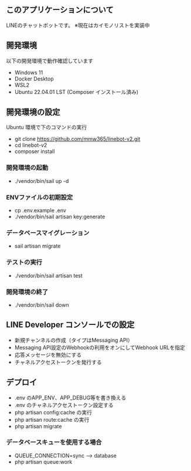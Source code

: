 ## このアプリケーションについて

LINEのチャットボットです。
※現在はカイモノリストを実装中

## 開発環境

以下の開発環境で動作確認しています
- Windows 11
- Docker Desktop
- WSL2
- Ubuntu 22.04.01 LST (Composer インストール済み)

## 開発環境の設定

Ubuntu 環境で下のコマンドの実行
- git clone https://github.com/mmw365/linebot-v2.git
- cd linebot-v2
- composer install

### 開発環境の起動

- ./vendor/bin/sail up -d

### ENVファイルの初期設定

- cp .env.example .env
- ./vendor/bin/sail artisan key:generate

### データベースマイグレーション

- sail artisan migrate

### テストの実行

- ./vendor/bin/sail artisan test

### 開発環境の終了

- ./vendor/bin/sail down

## LINE Developer コンソールでの設定

- 新規チャンネルの作成（タイプはMessaging API）
- Messaging API設定のWebhookの利用をオンにしてWebhook URLを指定
- 応答メッセージを無効にする
- チャネルアクセストークンを発行する

## デプロイ

- .env のAPP_ENV、APP_DEBUG等を書き換える
- .env のチャネルアクセストークン設定する
- php artisan config:cache の実行
- php artisan route:cache の実行
- php artisan migrate

### データベースキューを使用する場合
- QUEUE_CONNECTION=sync --> database
- php artisan queue:work

